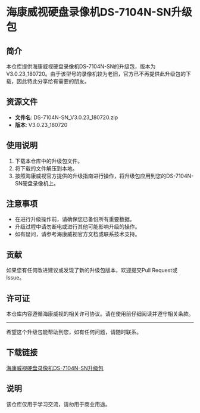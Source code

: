 # 海康威视硬盘录像机DS-7104N-SN升级包

## 简介

本仓库提供海康威视硬盘录像机DS-7104N-SN的升级包，版本为V3.0.23_180720。由于该型号的录像机较为老旧，官方已不再提供此升级包的下载，因此特此分享给有需要的朋友。

## 资源文件

- **文件名**: DS-7104N-SN_V3.0.23_180720.zip
- **版本**: V3.0.23_180720

## 使用说明

1. 下载本仓库中的升级包文件。
2. 将下载的文件解压到本地。
3. 按照海康威视官方提供的升级指南进行操作，将升级包应用到您的DS-7104N-SN硬盘录像机上。

## 注意事项

- 在进行升级操作前，请确保您已备份所有重要数据。
- 升级过程中请勿断电或进行其他可能影响升级的操作。
- 如有疑问，请参考海康威视官方文档或联系技术支持。

## 贡献

如果您有任何改进建议或发现了新的升级包版本，欢迎提交Pull Request或Issue。

## 许可证

本仓库内容遵循海康威视的相关许可协议。请在使用前仔细阅读并遵守相关条款。

---

希望这个升级包能帮助到您，如有任何问题，请随时联系。

## 下载链接
[海康威视硬盘录像机DS-7104N-SN升级包](https://pan.quark.cn/s/a496311d7c88)

## 说明

该仓库仅用于学习交流，请勿用于商业用途。
